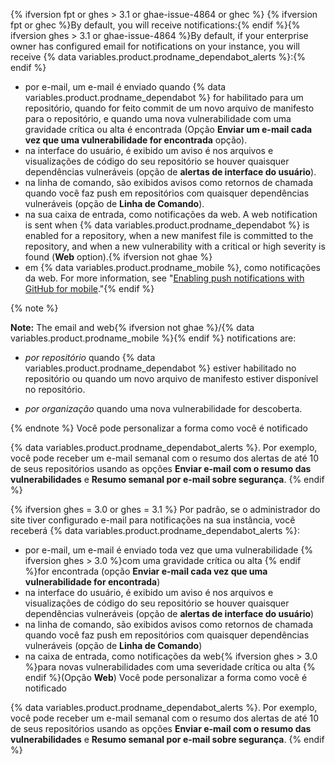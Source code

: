 {% ifversion fpt or ghes > 3.1 or ghae-issue-4864 or ghec %}
{% ifversion fpt or ghec %}By default, you will receive notifications:{% endif %}{% ifversion ghes > 3.1 or ghae-issue-4864 %}By default, if your enterprise owner has configured email for notifications on your instance, you will receive {% data variables.product.prodname_dependabot_alerts %}:{% endif %}

- por e-mail, um e-mail é enviado quando {% data variables.product.prodname_dependabot %} for habilitado para um repositório, quando for feito commit de um novo arquivo de manifesto para o repositório, e quando uma nova vulnerabilidade com uma gravidade crítica ou alta é encontrada (Opção **Enviar um e-mail cada vez que uma vulnerabilidade for encontrada** opção).
- na interface do usuário, é exibido um aviso é nos arquivos e visualizações de código do seu repositório se houver quaisquer dependências vulneráveis (opção de **alertas de interface do usuário**).
- na linha de comando, são exibidos avisos como retornos de chamada quando você faz push em repositórios com quaisquer dependências vulneráveis (opção de **Linha de Comando**).
- na sua caixa de entrada, como notificações da web. A web notification is sent when {% data variables.product.prodname_dependabot %} is enabled for a repository, when a new manifest file is committed to the repository, and when a new vulnerability with a critical or high severity is found (**Web** option).{% ifversion not ghae %}
- em {% data variables.product.prodname_mobile %}, como notificações da web. For more information, see "[Enabling push notifications with GitHub for mobile](/github/managing-subscriptions-and-notifications-on-github/configuring-notifications#enabling-push-notifications-with-github-for-mobile)."{% endif %}

{% note %}

**Note:** The email and web{% ifversion not ghae %}/{% data variables.product.prodname_mobile %}{% endif %} notifications are:

- _por repositório_ quando {% data variables.product.prodname_dependabot %} estiver habilitado no repositório ou quando um novo arquivo de manifesto estiver disponível no repositório.

- _por organização_ quando uma nova vulnerabilidade for descoberta.

{% endnote %}
Você pode personalizar a forma como você é notificado

{% data variables.product.prodname_dependabot_alerts %}. Por exemplo, você pode receber um e-mail semanal com o resumo dos alertas de até 10 de seus repositórios usando as opções **Enviar e-mail com o resumo das vulnerabilidades** e **Resumo semanal por e-mail sobre segurança**.
{% endif %}

{% ifversion ghes = 3.0 or ghes = 3.1 %}
Por padrão, se o administrador do site tiver configurado e-mail para notificações na sua instância, você receberá
{% data variables.product.prodname_dependabot_alerts %}:
- por e-mail, um e-mail é enviado toda vez que uma vulnerabilidade {% ifversion ghes > 3.0 %}com uma gravidade crítica ou alta {% endif %}for encontrada (opção **Enviar e-mail cada vez que uma vulnerabilidade for encontrada**)
- na interface do usuário, é exibido um aviso é nos arquivos e visualizações de código do seu repositório se houver quaisquer dependências vulneráveis (opção de **alertas de interface do usuário**)
- na linha de comando, são exibidos avisos como retornos de chamada quando você faz push em repositórios com quaisquer dependências vulneráveis (opção de **Linha de Comando**)
- na caixa de entrada, como notificações da web{% ifversion ghes > 3.0 %}para novas vulnerabilidades com uma severidade crítica ou alta {% endif %}(Opção **Web**)
Você pode personalizar a forma como você é notificado

{% data variables.product.prodname_dependabot_alerts %}. Por exemplo, você pode receber um e-mail semanal com o resumo dos alertas de até 10 de seus repositórios usando as opções **Enviar e-mail com o resumo das vulnerabilidades** e **Resumo semanal por e-mail sobre segurança**.
{% endif %}
